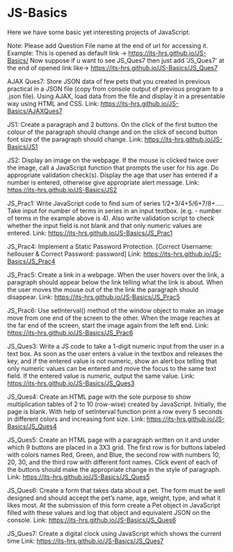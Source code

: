 # JS-Basics
Here we have some basic yet interesting projects of JavaScript.

Note: Please add Question File name at the end of url for accessing it.
Example: This is opened as default link -> https://its-hrs.github.io/JS-Basics/
Now suppose if u want to see JS_Ques7 then just add 'JS_Ques7' at the end of opened link like-> https://its-hrs.github.io/JS-Basics/JS_Ques7

AJAX Ques7: 
Store JSON data of few pets that you created in previous practical in a JSON file (copy from console output of previous program to a .json file). Using AJAX, load data from the file and display it in a presentable way using HTML and CSS.
Link: https://its-hrs.github.io/JS-Basics/AJAXQues7

JS1: 
Create a paragraph and 2 buttons. On the click of the first button the colour of the paragraph should change and on the click of second button font size of the paragraph should change.
Link: https://its-hrs.github.io/JS-Basics/JS1

JS2:
Display an image on the webpage. If the mouse is clicked twice over the image, call a JavaScript function that prompts the user for his age. Do appropriate validation check(s). Display the age that user has entered if a number is entered, otherwise give appropriate alert message.
Link: https://its-hrs.github.io/JS-Basics/JS2

JS_Prac1:
Write JavaScript code to find sum of series 1/2+3/4+5/6+7/8+…..
Take input for number of terms in series in an input textbox. (e.g. - number of terms in the example above is 4).
Also write validation script to check whether the input field is not blank and that only numeric values are entered.
Link: https://its-hrs.github.io/JS-Basics/JS_Prac1

JS_Prac4:
Implement a Static Password Protection. [Correct Username: hellouser  &  Correct Password: password]
Link: https://its-hrs.github.io/JS-Basics/JS_Prac4

JS_Prac5:
Create a link in a webpage. When the user hovers over the link, a paragraph should appear below the link telling what the link is about. When the user moves the mouse out of the the link the paragraph should disappear.
Link: https://its-hrs.github.io/JS-Basics/JS_Prac5

JS_Prac6:
Use setInterval() method of the window object to make an image move from one end of the screen to the other. When the image reaches at the far end of the screen, start the image again from the left end.
Link: https://its-hrs.github.io/JS-Basics/JS_Prac6

JS_Ques3:
Write a JS code to take a 1-digit numeric input from the user in a text box. As soon as the user enters a value in the textbox and releases the key, and if the entered value is not numeric, show an alert box telling that only numeric values can be entered and move the focus to the same text field. If the entered value is numeric, output the same value.
Link: https://its-hrs.github.io/JS-Basics/JS_Ques3

JS_Ques4:
Create an HTML page with the sole purpose to show multiplication tables of 2 to 10 (row-wise)
created by JavaScript. Initially, the page is blank. With help of setInterval function print a row
every 5 seconds in different colors and increasing font size.
Link: https://its-hrs.github.io/JS-Basics/JS_Ques4

JS_Ques5:
Create an HTML page with a paragraph written on it and under which 9 buttons are placed in a
3X3 grid. The first row is for buttons labeled with colors names Red, Green, and Blue, the
second row with numbers 10, 20, 30, and the third row with different font names. Click event
of each of the buttons should make the appropriate change in the style of paragraph.
Link: https://its-hrs.github.io/JS-Basics/JS_Ques5

JS_Ques6:
Create a form that takes data about a pet. The form must be well designed and should accept
the pet’s name, age, weight, type, and what it likes most. At the submission of this form create
a Pet object in JavaScript filled with these values and log that object and equivalent JSON on
the console.
Link: https://its-hrs.github.io/JS-Basics/JS_Ques6

JS_Ques7: Create a digital clock using JavaScript which shows the current time
Link: https://its-hrs.github.io/JS-Basics/JS_Ques7

